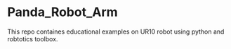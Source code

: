 # Panda_Robot_Arm
This repo containes educational examples on UR10 robot using python and robtotics toolbox.
